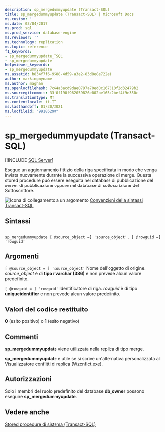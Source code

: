 ```yaml
---
description: sp_mergedummyupdate (Transact-SQL)
title: sp_mergedummyupdate (Transact-SQL) | Microsoft Docs
ms.custom: ''
ms.date: 03/04/2017
ms.prod: sql
ms.prod_service: database-engine
ms.reviewer: ''
ms.technology: replication
ms.topic: reference
f1_keywords:
- sp_mergedummyupdate_TSQL
- sp_mergedummyupdate
helpviewer_keywords:
- sp_mergedummyupdate
ms.assetid: b834f7f6-9588-4d59-a3e2-83d8e8e722e1
author: markingmyname
ms.author: maghan
ms.openlocfilehash: 7c64a3acd9dae0797a70ed8c167010f2d32479b2
ms.sourcegitcommit: 33f0f190f962059826e002be165a2bef4f9e350c
ms.translationtype: MT
ms.contentlocale: it-IT
ms.lasthandoff: 01/30/2021
ms.locfileid: "99185298"
---
```

# <a name="sp_mergedummyupdate-transact-sql"></a>sp_mergedummyupdate (Transact-SQL)
[!INCLUDE [SQL Server](../../includes/applies-to-version/sqlserver.md)]

  Esegue un aggiornamento fittizio della riga specificata in modo che venga inviata nuovamente durante la successiva operazione di merge. Questa stored procedure può essere eseguita nel database di pubblicazione del server di pubblicazione oppure nel database di sottoscrizione del Sottoscrittore.  
  
 ![Icona di collegamento a un argomento](../../database-engine/configure-windows/media/topic-link.gif "Icona di collegamento a un argomento") [Convenzioni della sintassi Transact-SQL](../../t-sql/language-elements/transact-sql-syntax-conventions-transact-sql.md)  
  
## <a name="syntax"></a>Sintassi  
  
```  
  
sp_mergedummyupdate [ @source_object =] 'source_object', [ @rowguid =] 'rowguid'  
```  
  
## <a name="arguments"></a>Argomenti  
`[ @source_object = ] 'source_object'` Nome dell'oggetto di origine. *source_object* è di **tipo nvarchar (386)** e non prevede alcun valore predefinito.  
  
`[ @rowguid = ] 'rowguid'` Identificatore di riga. *rowguid* è di tipo **uniqueidentifier** e non prevede alcun valore predefinito.  
  
## <a name="return-code-values"></a>Valori del codice restituito  
 **0** (esito positivo) o **1** (esito negativo)  
  
## <a name="remarks"></a>Commenti  
 **sp_mergedummyupdate** viene utilizzata nella replica di tipo merge.  
  
 **sp_mergedummyupdate** è utile se si scrive un'alternativa personalizzata al Visualizzatore conflitti di replica (Wzcnflct.exe).  
  
## <a name="permissions"></a>Autorizzazioni  
 Solo i membri del ruolo predefinito del database **db_owner** possono eseguire **sp_mergedummyupdate**.  
  
## <a name="see-also"></a>Vedere anche  
 [Stored procedure di sistema &#40;Transact-SQL&#41;](../../relational-databases/system-stored-procedures/system-stored-procedures-transact-sql.md)  
  
  
